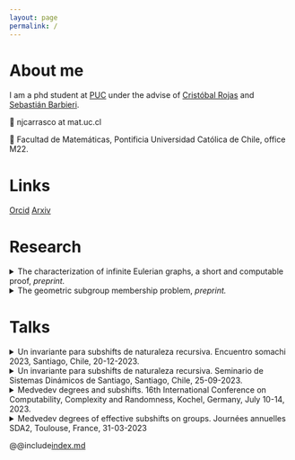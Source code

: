 ```yaml
---
layout: page
permalink: /
---
```


# About me

I am a phd student at [PUC](mat.uc.cl) under the advise of [Cristóbal Rojas](https://www.mat.uc.cl/personas/perfil/cristobal.rojas) and [Sebastián Barbieri](http://www.sbarbieri.usach.cl/).

📧 njcarrasco at mat.uc.cl

📍 Facultad de Matemáticas, Pontificia Universidad Católica de Chile, office M22.


# Links
[Orcid](https://orcid.org/0009-0002-7381-4382)  [Arxiv](https://arxiv.org/search/math?searchtype=author&query=Carrasco-Vargas,+N)

# Research

<details><summary> The characterization of infinite Eulerian graphs, a short and computable proof, <i>preprint.</i> </summary> 
<details><summary>Abstract 👁</summary>
  
In this paper we present a short proof of a theorem by Erdős, Grünwald and Weiszfeld on the characterization of infinite graphs which admit infinite Eulerian trails. In addition, we extend this result with a characterization of which finite trails can be extended to infinite Eulerian trails. Our proof is computable and yields an effective version of this theorem. This exhibits stark contrast with other classical results in the theory of infinite graphs which are not effective.
</details>

[Pdf](files/Paper_2.pdf) [Arxiv](https://arxiv.org/abs/2305.17998)
</details> 

<details><summary> The geometric subgroup membership problem, <i>preprint.</i> </summary> 
<details><summary> Abstract 👁</summary>

We show that every infinite graph which is locally finite and connected admits a translation-like action by $\mathbb{Z}$ such that the distance between a vertex $v$ and $v∗1$ is uniformly bounded by 3. This action can be taken to be transitive if and only if the graph has one or two ends. This strengthens a theorem by Brandon Seward.
  
Our proof is constructive, and thus it can be made computable. More precisely, we show that a finitely generated group with decidable word problem admits a translation-like action by $\mathbb{Z}$ which is computable, and satisfies an extra condition which we call decidable orbit membership problem.

As an application we show that on any finitely generated infinite group with decidable word problem, effective subshifts attain all effectively closed  Medvedev degrees. This extends a classification proved by Joseph Miller for $\mathbb{Z}^{d}, d≥1$. 
</details>

[[Pdf]](files/Paper_1.pdf) [[Arxiv]](https://arxiv.org/abs/2303.14820)

</details> 
  


# Talks

<details><summary> Un invariante para subshifts de naturaleza recursiva. Encuentro somachi 2023, Santiago, Chile, 20-12-2023. </summary>  </details> 

<details><summary> Un invariante para subshifts de naturaleza recursiva. Seminario de Sistemas Dinámicos de Santiago, Santiago, Chile, 25-09-2023.</summary></details>

<details><summary> Medvedev degrees and subshifts. 16th International Conference on Computability, Complexity and Randomness, Kochel, Germany, July 10-14, 2023. </summary></details>

<details><summary>  Medvedev degrees of effective subshifts on groups. Journées annuelles SDA2, Toulouse, France, 31-03-2023 </summary></details>


@@include[index.md](index.md)
